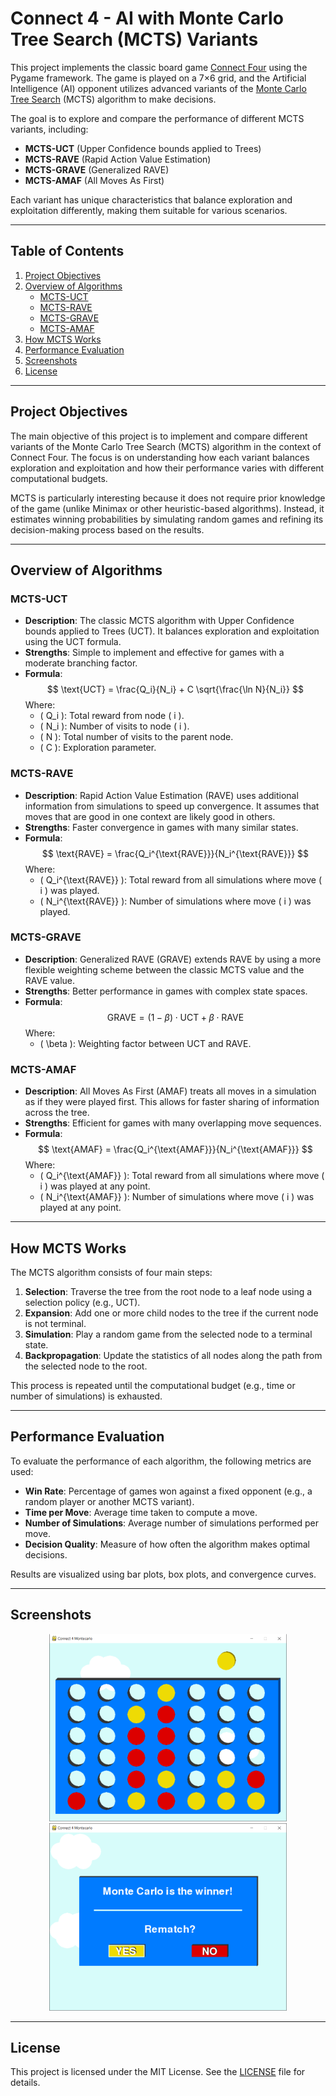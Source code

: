 # Connect 4 - AI with Monte Carlo Tree Search (MCTS) Variants

This project implements the classic board game [Connect Four](https://en.wikipedia.org/wiki/Connect_Four) using the Pygame framework. The game is played on a 7×6 grid, and the Artificial Intelligence (AI) opponent utilizes advanced variants of the [Monte Carlo Tree Search](https://en.wikipedia.org/wiki/Monte_Carlo_tree_search) (MCTS) algorithm to make decisions.

The goal is to explore and compare the performance of different MCTS variants, including:

- **MCTS-UCT** (Upper Confidence bounds applied to Trees)
- **MCTS-RAVE** (Rapid Action Value Estimation)
- **MCTS-GRAVE** (Generalized RAVE)
- **MCTS-AMAF** (All Moves As First)

Each variant has unique characteristics that balance exploration and exploitation differently, making them suitable for various scenarios.

---

## Table of Contents
1. [Project Objectives](#project-objectives)  
2. [Overview of Algorithms](#overview-of-algorithms)  
   - [MCTS-UCT](#mcts-uct)  
   - [MCTS-RAVE](#mcts-rave)  
   - [MCTS-GRAVE](#mcts-grave)  
   - [MCTS-AMAF](#mcts-amaf)  
3. [How MCTS Works](#how-mcts-works)  
4. [Performance Evaluation](#performance-evaluation)  
5. [Screenshots](#screenshots)  
6. [License](#license)  

---

## Project Objectives

The main objective of this project is to implement and compare different variants of the Monte Carlo Tree Search (MCTS) algorithm in the context of Connect Four. The focus is on understanding how each variant balances exploration and exploitation and how their performance varies with different computational budgets.

MCTS is particularly interesting because it does not require prior knowledge of the game (unlike Minimax or other heuristic-based algorithms). Instead, it estimates winning probabilities by simulating random games and refining its decision-making process based on the results.

---

## Overview of Algorithms

### MCTS-UCT
- **Description**: The classic MCTS algorithm with Upper Confidence bounds applied to Trees (UCT). It balances exploration and exploitation using the UCT formula.
- **Strengths**: Simple to implement and effective for games with a moderate branching factor.
- **Formula**:
  $$
  \text{UCT} = \frac{Q_i}{N_i} + C \sqrt{\frac{\ln N}{N_i}}
  $$
  Where:
  - \( Q_i \): Total reward from node \( i \).
  - \( N_i \): Number of visits to node \( i \).
  - \( N \): Total number of visits to the parent node.
  - \( C \): Exploration parameter.

### MCTS-RAVE
- **Description**: Rapid Action Value Estimation (RAVE) uses additional information from simulations to speed up convergence. It assumes that moves that are good in one context are likely good in others.
- **Strengths**: Faster convergence in games with many similar states.
- **Formula**:
  $$
  \text{RAVE} = \frac{Q_i^{\text{RAVE}}}{N_i^{\text{RAVE}}}
  $$
  Where:
  - \( Q_i^{\text{RAVE}} \): Total reward from all simulations where move \( i \) was played.
  - \( N_i^{\text{RAVE}} \): Number of simulations where move \( i \) was played.

### MCTS-GRAVE
- **Description**: Generalized RAVE (GRAVE) extends RAVE by using a more flexible weighting scheme between the classic MCTS value and the RAVE value.
- **Strengths**: Better performance in games with complex state spaces.
- **Formula**:
  $$
  \text{GRAVE} = (1 - \beta) \cdot \text{UCT} + \beta \cdot \text{RAVE}
  $$
  Where:
  - \( \beta \): Weighting factor between UCT and RAVE.

### MCTS-AMAF
- **Description**: All Moves As First (AMAF) treats all moves in a simulation as if they were played first. This allows for faster sharing of information across the tree.
- **Strengths**: Efficient for games with many overlapping move sequences.
- **Formula**:
  $$
  \text{AMAF} = \frac{Q_i^{\text{AMAF}}}{N_i^{\text{AMAF}}}
  $$
  Where:
  - \( Q_i^{\text{AMAF}} \): Total reward from all simulations where move \( i \) was played at any point.
  - \( N_i^{\text{AMAF}} \): Number of simulations where move \( i \) was played at any point.

---

## How MCTS Works

The MCTS algorithm consists of four main steps:

1. **Selection**: Traverse the tree from the root node to a leaf node using a selection policy (e.g., UCT).  
2. **Expansion**: Add one or more child nodes to the tree if the current node is not terminal.  
3. **Simulation**: Play a random game from the selected node to a terminal state.  
4. **Backpropagation**: Update the statistics of all nodes along the path from the selected node to the root.  

This process is repeated until the computational budget (e.g., time or number of simulations) is exhausted.

---

## Performance Evaluation

To evaluate the performance of each algorithm, the following metrics are used:

- **Win Rate**: Percentage of games won against a fixed opponent (e.g., a random player or another MCTS variant).  
- **Time per Move**: Average time taken to compute a move.  
- **Number of Simulations**: Average number of simulations performed per move.  
- **Decision Quality**: Measure of how often the algorithm makes optimal decisions.  

Results are visualized using bar plots, box plots, and convergence curves.

---

## Screenshots

<p align="center">
  <img src="images/img1.png" alt="Screenshot 1" height="300">
  <img src="images/img2.png" alt="Screenshot 2" height="300">
</p>

---

## License

This project is licensed under the MIT License. See the [LICENSE](LICENSE) file for details.

